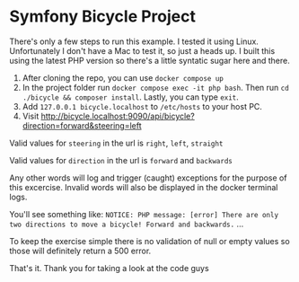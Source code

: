 # Symfony Bicycle Project

There's only a few steps to run this example. I tested it using Linux. Unfortunately I don't have a Mac to test it, so just a heads up. I built this using the latest PHP version so there's a little syntatic sugar here and there.

1. After cloning the repo, you can use `docker compose up`
2. In the project folder run `docker compose exec -it php bash`. Then run `cd ./bicycle && composer install`. Lastly, you can type `exit`.
3. Add `127.0.0.1 bicycle.localhost` to `/etc/hosts` to your host PC.
4. Visit http://bicycle.localhost:9090/api/bicycle?direction=forward&steering=left

Valid values for `steering` in the url is `right`, `left`, `straight`

Valid values for `direction` in the url is `forward` and `backwards`

Any other words will log and trigger (caught) exceptions for the purpose of this excercise. Invalid words will also be displayed in the docker terminal logs.

You'll see something like: `NOTICE: PHP message: [error] There are only two directions to move a bicycle! Forward and backwards.` ...

To keep the exercise simple there is no validation of null or empty values so those will definitely return a 500 error.

That's it. Thank you for taking a look at the code guys
